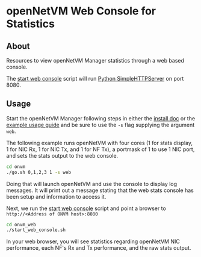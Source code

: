 openNetVM Web Console for Statistics
==

About
--

Resources to view openNetVM Manager statistics through a web based console.

The [start web console][start_web] script will run [Python SimpleHTTPServer][simplehttp] on
port 8080.

Usage
--

Start the openNetVM Manager following steps in either the [install
doc][install] or the [example usage guide][examples] and be sure to use
the `-s` flag supplying the argument `web`.

The following example runs openNetVM with four cores (1 for stats
display, 1 for NIC Rx, 1 for NIC Tx, and 1 for NF Tx), a portmask of 1
to use 1 NIC port, and sets the stats output to the web console.
```sh
cd onvm
./go.sh 0,1,2,3 1 -s web
```

Doing that will launch openNetVM and use the console to display log
messages.  It will print out a message stating that the web stats
console has been setup and information to access it.

Next, we run the [start web console][start_web] script and point a
browser to `http://<Address of ONVM host>:8080`
```sh
cd onvm_web
./start_web_console.sh
```

In your web browser, you will see statistics regarding openNetVM NIC
performance, each NF's Rx and Tx performance, and the raw stats output.


[install]: ../docs/Install.md
[examples]: ../docs/Examples.md
[start_web]: ./start_web_console.sh
[chartjs]: http://www.chartjs.org/
[simplehttp]: https://docs.python.org/2/library/simplehttpserver.html
